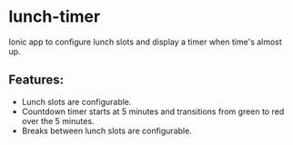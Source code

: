 # lunch-timer

Ionic app to configure lunch slots and display a timer when time's almost up.

## Features:
- Lunch slots are configurable.
- Countdown timer starts at 5 minutes and transitions from green to red over the 5 minutes.
- Breaks between lunch slots are configurable.
